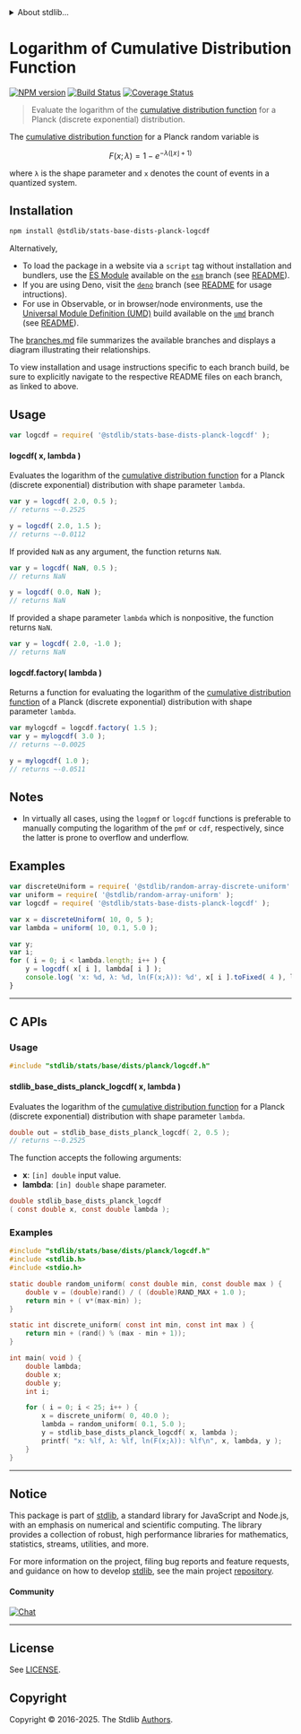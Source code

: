 <!--

@license Apache-2.0

Copyright (c) 2025 The Stdlib Authors.

Licensed under the Apache License, Version 2.0 (the "License");
you may not use this file except in compliance with the License.
You may obtain a copy of the License at

   http://www.apache.org/licenses/LICENSE-2.0

Unless required by applicable law or agreed to in writing, software
distributed under the License is distributed on an "AS IS" BASIS,
WITHOUT WARRANTIES OR CONDITIONS OF ANY KIND, either express or implied.
See the License for the specific language governing permissions and
limitations under the License.

-->


<details>
  <summary>
    About stdlib...
  </summary>
  <p>We believe in a future in which the web is a preferred environment for numerical computation. To help realize this future, we've built stdlib. stdlib is a standard library, with an emphasis on numerical and scientific computation, written in JavaScript (and C) for execution in browsers and in Node.js.</p>
  <p>The library is fully decomposable, being architected in such a way that you can swap out and mix and match APIs and functionality to cater to your exact preferences and use cases.</p>
  <p>When you use stdlib, you can be absolutely certain that you are using the most thorough, rigorous, well-written, studied, documented, tested, measured, and high-quality code out there.</p>
  <p>To join us in bringing numerical computing to the web, get started by checking us out on <a href="https://github.com/stdlib-js/stdlib">GitHub</a>, and please consider <a href="https://opencollective.com/stdlib">financially supporting stdlib</a>. We greatly appreciate your continued support!</p>
</details>

# Logarithm of Cumulative Distribution Function

[![NPM version][npm-image]][npm-url] [![Build Status][test-image]][test-url] [![Coverage Status][coverage-image]][coverage-url] <!-- [![dependencies][dependencies-image]][dependencies-url] -->

> Evaluate the logarithm of the [cumulative distribution function][cdf] for a Planck (discrete exponential) distribution.

<section class="intro">

The [cumulative distribution function][cdf] for a Planck random variable is

<!-- <equation class="equation" label="eq:planck_cdf" align="center" raw="F(x;\lambda) = 1 - e^{-\lambda \cdot (\lfloor x \rfloor + 1)}" alt="CDF for a Planck distribution."> -->

```math
F(x;\lambda) = 1 - e^{-\lambda (\lfloor x \rfloor + 1)}
```

<!-- </equation> -->

where `λ` is the shape parameter and `x` denotes the count of events in a quantized system.

</section>

<!-- /.intro -->

<section class="installation">

## Installation

```bash
npm install @stdlib/stats-base-dists-planck-logcdf
```

Alternatively,

-   To load the package in a website via a `script` tag without installation and bundlers, use the [ES Module][es-module] available on the [`esm`][esm-url] branch (see [README][esm-readme]).
-   If you are using Deno, visit the [`deno`][deno-url] branch (see [README][deno-readme] for usage intructions).
-   For use in Observable, or in browser/node environments, use the [Universal Module Definition (UMD)][umd] build available on the [`umd`][umd-url] branch (see [README][umd-readme]).

The [branches.md][branches-url] file summarizes the available branches and displays a diagram illustrating their relationships.

To view installation and usage instructions specific to each branch build, be sure to explicitly navigate to the respective README files on each branch, as linked to above.

</section>

<section class="usage">

## Usage

```javascript
var logcdf = require( '@stdlib/stats-base-dists-planck-logcdf' );
```

#### logcdf( x, lambda )

Evaluates the logarithm of the [cumulative distribution function][cdf] for a Planck (discrete exponential) distribution with shape parameter `lambda`.

```javascript
var y = logcdf( 2.0, 0.5 );
// returns ~-0.2525

y = logcdf( 2.0, 1.5 );
// returns ~-0.0112
```

If provided `NaN` as any argument, the function returns `NaN`.

```javascript
var y = logcdf( NaN, 0.5 );
// returns NaN

y = logcdf( 0.0, NaN );
// returns NaN
```

If provided a shape parameter `lambda` which is nonpositive, the function returns `NaN`.

```javascript
var y = logcdf( 2.0, -1.0 );
// returns NaN
```

#### logcdf.factory( lambda )

Returns a function for evaluating the logarithm of the [cumulative distribution function][cdf] of a Planck (discrete exponential) distribution with shape parameter `lambda`.

```javascript
var mylogcdf = logcdf.factory( 1.5 );
var y = mylogcdf( 3.0 );
// returns ~-0.0025

y = mylogcdf( 1.0 );
// returns ~-0.0511
```

</section>

<!-- /.usage -->

<section class="notes">

## Notes

-   In virtually all cases, using the `logpmf` or `logcdf` functions is preferable to manually computing the logarithm of the `pmf` or `cdf`, respectively, since the latter is prone to overflow and underflow.

</section>

<!-- /.notes -->

<section class="examples">

## Examples

<!-- eslint no-undef: "error" -->

```javascript
var discreteUniform = require( '@stdlib/random-array-discrete-uniform' );
var uniform = require( '@stdlib/random-array-uniform' );
var logcdf = require( '@stdlib/stats-base-dists-planck-logcdf' );

var x = discreteUniform( 10, 0, 5 );
var lambda = uniform( 10, 0.1, 5.0 );

var y;
var i;
for ( i = 0; i < lambda.length; i++ ) {
    y = logcdf( x[ i ], lambda[ i ] );
    console.log( 'x: %d, λ: %d, ln(F(x;λ)): %d', x[ i ].toFixed( 4 ), lambda[ i ].toFixed( 4 ), y.toFixed( 4 ) );
}
```

</section>

<!-- /.examples -->

<!-- C interface documentation. -->

* * *

<section class="c">

## C APIs

<!-- Section to include introductory text. Make sure to keep an empty line after the intro `section` element and another before the `/section` close. -->

<section class="intro">

</section>

<!-- /.intro -->

<!-- C usage documentation. -->

<section class="usage">

### Usage

```c
#include "stdlib/stats/base/dists/planck/logcdf.h"
```

#### stdlib_base_dists_planck_logcdf( x, lambda )

Evaluates the logarithm of the [cumulative distribution function][cdf] for a Planck (discrete exponential) distribution with shape parameter `lambda`.

```c
double out = stdlib_base_dists_planck_logcdf( 2, 0.5 );
// returns ~-0.2525
```

The function accepts the following arguments:

-   **x**: `[in] double` input value.
-   **lambda**: `[in] double` shape parameter.

```c
double stdlib_base_dists_planck_logcdf
( const double x, const double lambda );
```

</section>

<!-- /.usage -->

<!-- C API usage notes. Make sure to keep an empty line after the `section` element and another before the `/section` close. -->

<section class="notes">

</section>

<!-- /.notes -->

<!-- C API usage examples. -->

<section class="examples">

### Examples

```c
#include "stdlib/stats/base/dists/planck/logcdf.h"
#include <stdlib.h>
#include <stdio.h>

static double random_uniform( const double min, const double max ) {
    double v = (double)rand() / ( (double)RAND_MAX + 1.0 );
    return min + ( v*(max-min) );
}

static int discrete_uniform( const int min, const int max ) {
    return min + (rand() % (max - min + 1));
}

int main( void ) {
    double lambda;
    double x;
    double y;
    int i;

    for ( i = 0; i < 25; i++ ) {
        x = discrete_uniform( 0, 40.0 );
        lambda = random_uniform( 0.1, 5.0 );
        y = stdlib_base_dists_planck_logcdf( x, lambda );
        printf( "x: %lf, λ: %lf, ln(F(x;λ)): %lf\n", x, lambda, y );
    }
}
```

</section>

<!-- /.examples -->

</section>

<!-- /.c -->


<!-- Section for related `stdlib` packages. Do not manually edit this section, as it is automatically populated. -->

<section class="related">

</section>

<!-- /.related -->

<!-- Section for all links. Make sure to keep an empty line after the `section` element and another before the `/section` close. -->


<section class="main-repo" >

* * *

## Notice

This package is part of [stdlib][stdlib], a standard library for JavaScript and Node.js, with an emphasis on numerical and scientific computing. The library provides a collection of robust, high performance libraries for mathematics, statistics, streams, utilities, and more.

For more information on the project, filing bug reports and feature requests, and guidance on how to develop [stdlib][stdlib], see the main project [repository][stdlib].

#### Community

[![Chat][chat-image]][chat-url]

---

## License

See [LICENSE][stdlib-license].


## Copyright

Copyright &copy; 2016-2025. The Stdlib [Authors][stdlib-authors].

</section>

<!-- /.stdlib -->

<!-- Section for all links. Make sure to keep an empty line after the `section` element and another before the `/section` close. -->

<section class="links">

[npm-image]: http://img.shields.io/npm/v/@stdlib/stats-base-dists-planck-logcdf.svg
[npm-url]: https://npmjs.org/package/@stdlib/stats-base-dists-planck-logcdf

[test-image]: https://github.com/stdlib-js/stats-base-dists-planck-logcdf/actions/workflows/test.yml/badge.svg?branch=main
[test-url]: https://github.com/stdlib-js/stats-base-dists-planck-logcdf/actions/workflows/test.yml?query=branch:main

[coverage-image]: https://img.shields.io/codecov/c/github/stdlib-js/stats-base-dists-planck-logcdf/main.svg
[coverage-url]: https://codecov.io/github/stdlib-js/stats-base-dists-planck-logcdf?branch=main

<!--

[dependencies-image]: https://img.shields.io/david/stdlib-js/stats-base-dists-planck-logcdf.svg
[dependencies-url]: https://david-dm.org/stdlib-js/stats-base-dists-planck-logcdf/main

-->

[chat-image]: https://img.shields.io/gitter/room/stdlib-js/stdlib.svg
[chat-url]: https://app.gitter.im/#/room/#stdlib-js_stdlib:gitter.im

[stdlib]: https://github.com/stdlib-js/stdlib

[stdlib-authors]: https://github.com/stdlib-js/stdlib/graphs/contributors

[umd]: https://github.com/umdjs/umd
[es-module]: https://developer.mozilla.org/en-US/docs/Web/JavaScript/Guide/Modules

[deno-url]: https://github.com/stdlib-js/stats-base-dists-planck-logcdf/tree/deno
[deno-readme]: https://github.com/stdlib-js/stats-base-dists-planck-logcdf/blob/deno/README.md
[umd-url]: https://github.com/stdlib-js/stats-base-dists-planck-logcdf/tree/umd
[umd-readme]: https://github.com/stdlib-js/stats-base-dists-planck-logcdf/blob/umd/README.md
[esm-url]: https://github.com/stdlib-js/stats-base-dists-planck-logcdf/tree/esm
[esm-readme]: https://github.com/stdlib-js/stats-base-dists-planck-logcdf/blob/esm/README.md
[branches-url]: https://github.com/stdlib-js/stats-base-dists-planck-logcdf/blob/main/branches.md

[stdlib-license]: https://raw.githubusercontent.com/stdlib-js/stats-base-dists-planck-logcdf/main/LICENSE

[cdf]: https://en.wikipedia.org/wiki/Cumulative_distribution_function

</section>

<!-- /.links -->
